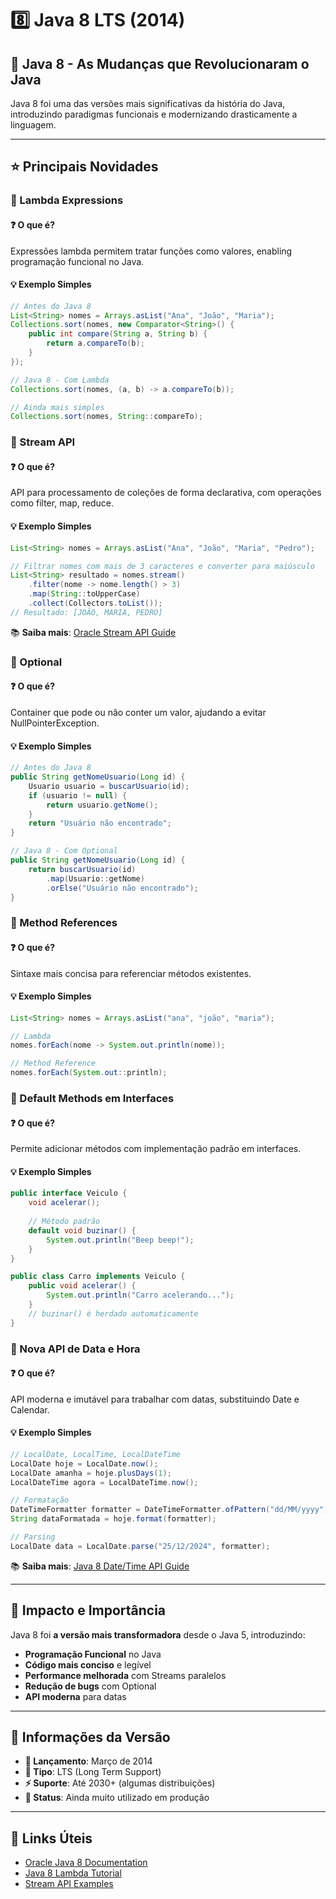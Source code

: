 # 8️⃣ Java 8 LTS (2014)

## 🚀 Java 8 - As Mudanças que Revolucionaram o Java

Java 8 foi uma das versões mais significativas da história do Java, introduzindo paradigmas funcionais e modernizando drasticamente a linguagem.

---

## ⭐ Principais Novidades

### 🔹 Lambda Expressions

#### ❓ O que é?
Expressões lambda permitem tratar funções como valores, enabling programação funcional no Java.

#### 💡 Exemplo Simples
```java
// Antes do Java 8
List<String> nomes = Arrays.asList("Ana", "João", "Maria");
Collections.sort(nomes, new Comparator<String>() {
    public int compare(String a, String b) {
        return a.compareTo(b);
    }
});

// Java 8 - Com Lambda
Collections.sort(nomes, (a, b) -> a.compareTo(b));

// Ainda mais simples
Collections.sort(nomes, String::compareTo);
```

### 🔹 Stream API

#### ❓ O que é?
API para processamento de coleções de forma declarativa, com operações como filter, map, reduce.

#### 💡 Exemplo Simples
```java
List<String> nomes = Arrays.asList("Ana", "João", "Maria", "Pedro");

// Filtrar nomes com mais de 3 caracteres e converter para maiúsculo
List<String> resultado = nomes.stream()
    .filter(nome -> nome.length() > 3)
    .map(String::toUpperCase)
    .collect(Collectors.toList());
// Resultado: [JOÃO, MARIA, PEDRO]
```

📚 **Saiba mais**: [Oracle Stream API Guide](https://docs.oracle.com/javase/8/docs/api/java/util/stream/package-summary.html)

### 🔹 Optional

#### ❓ O que é?
Container que pode ou não conter um valor, ajudando a evitar NullPointerException.

#### 💡 Exemplo Simples
```java
// Antes do Java 8
public String getNomeUsuario(Long id) {
    Usuario usuario = buscarUsuario(id);
    if (usuario != null) {
        return usuario.getNome();
    }
    return "Usuário não encontrado";
}

// Java 8 - Com Optional
public String getNomeUsuario(Long id) {
    return buscarUsuario(id)
        .map(Usuario::getNome)
        .orElse("Usuário não encontrado");
}
```

### 🔹 Method References

#### ❓ O que é?
Sintaxe mais concisa para referenciar métodos existentes.

#### 💡 Exemplo Simples
```java
List<String> nomes = Arrays.asList("ana", "joão", "maria");

// Lambda
nomes.forEach(nome -> System.out.println(nome));

// Method Reference
nomes.forEach(System.out::println);
```

### 🔹 Default Methods em Interfaces

#### ❓ O que é?
Permite adicionar métodos com implementação padrão em interfaces.

#### 💡 Exemplo Simples
```java
public interface Veiculo {
    void acelerar();
    
    // Método padrão
    default void buzinar() {
        System.out.println("Beep beep!");
    }
}

public class Carro implements Veiculo {
    public void acelerar() {
        System.out.println("Carro acelerando...");
    }
    // buzinar() é herdado automaticamente
}
```

### 🔹 Nova API de Data e Hora

#### ❓ O que é?
API moderna e imutável para trabalhar com datas, substituindo Date e Calendar.

#### 💡 Exemplo Simples
```java
// LocalDate, LocalTime, LocalDateTime
LocalDate hoje = LocalDate.now();
LocalDate amanha = hoje.plusDays(1);
LocalDateTime agora = LocalDateTime.now();

// Formatação
DateTimeFormatter formatter = DateTimeFormatter.ofPattern("dd/MM/yyyy");
String dataFormatada = hoje.format(formatter);

// Parsing
LocalDate data = LocalDate.parse("25/12/2024", formatter);
```

📚 **Saiba mais**: [Java 8 Date/Time API Guide](https://www.oracle.com/technical-resources/articles/java/jf14-date-time.html)

---

## 🎯 Impacto e Importância

Java 8 foi **a versão mais transformadora** desde o Java 5, introduzindo:

- **Programação Funcional** no Java
- **Código mais conciso** e legível
- **Performance melhorada** com Streams paralelos
- **Redução de bugs** com Optional
- **API moderna** para datas

---

## 📅 Informações da Versão

- **📅 Lançamento**: Março de 2014
- **🔧 Tipo**: LTS (Long Term Support)
- **⚡ Suporte**: Até 2030+ (algumas distribuições)
- **🎯 Status**: Ainda muito utilizado em produção

---

## 🔗 Links Úteis

- [Oracle Java 8 Documentation](https://docs.oracle.com/javase/8/)
- [Java 8 Lambda Tutorial](https://www.oracle.com/webfolder/technetwork/tutorials/obe/java/Lambda-QuickStart/index.html)
- [Stream API Examples](https://winterbe.com/posts/2014/07/31/java8-stream-tutorial-examples/) 